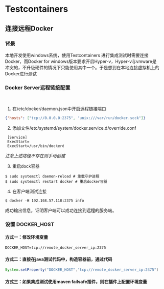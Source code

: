 # Testcontainers

## 连接远程Docker
### 背景
本地开发使用windows系统，使用Testcontainers 进行集成测试时需要连接Docker，而Docker for windows版本要求开启Hyper-v，Hyper-v与vmware是冲突的，不升级硬件的情况下只能使用其中一个。于是想到在本地连接虚拟机上的Docker进行测试
​

### Docker Server远程链接配置	
​


1. 在/etc/docker/daemon.json中开启远程链接端口
```json
{"hosts": ["tcp://0.0.0.0:2375", "unix:///var/run/docker.sock"]}
```

2. 添加文件/etc/systemd/system/docker.service.d/override.conf​
```
 [Service]
 ExecStart=
 ExecStart=/usr/bin/dockerd
```
_注意上述路径不存在则手动创建_
_​_


3. 重启dock容器
```
$ sudo systemctl daemon-reload # 重载守护进程
$ sudo systemctl restart docker # 重启docker容器
```

4. 在客户端测试连接
```
$ docker -H 192.168.57.110:2375 info
```
成功输出信息，证明客户端可以成功连接到远程的服务端。
### 设置 DOCKER_HOST


####  方式一：修改环境变量
```
DOCKER_HOST=tcp://remote_docker_server_ip:2375
```
#### 方式二：直接在java测试代码中，构造容器前，通过代码
```java
System.setProperty("DOCKER_HOST","tcp://remote_docker_server_ip:2375")
```
#### 方式三：如果集成测试使用maven failsafe插件，则在插件上配置环境变量
